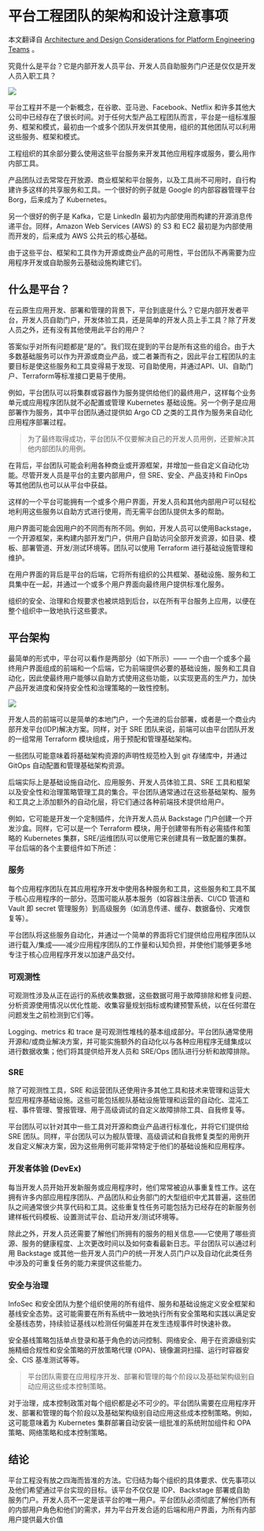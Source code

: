 # 平台工程团队的架构和设计注意事项

本文翻译自 [Architecture and Design Considerations for Platform Engineering Teams](https://thenewstack.io/architecture-and-design-considerations-for-platform-engineering-teams/) 。

究竟什么是平台？它是内部开发人员平台、开发人员自助服务门户还是仅仅是开发人员入职工具？

![](https://cdn.thenewstack.io/media/2023/02/2b71d258-fish2-1024x678.jpg)

平台工程并不是一个新概念，在谷歌、亚马逊、Facebook、Netflix 和许多其他大公司中已经存在了很长时间。对于任何大型产品工程团队而言，平台是一组标准服务、框架和模式，最初由一个或多个团队开发供其使用，组织的其他团队可以利用这些服务、框架和模式。

工程组织的其余部分要么使用这些平台服务来开发其他应用程序或服务，要么用作内部工具。

产品团队过去常常在开放源、商业框架和平台服务，以及工具尚不可用时，自行构建许多这样的共享服务和工具。一个很好的例子就是 Google 的内部容器管理平台Borg，后来成为了 Kubernetes。

另一个很好的例子是 Kafka，它是 LinkedIn 最初为内部使用而构建的开源消息传递平台。同样，Amazon Web Services (AWS) 的 S3 和 EC2 最初是为内部使用而开发的，后来成为 AWS 公共云的核心基础。

由于这些平台、框架和工具作为开源或商业产品的可用性，平台团队不再需要为应用程序开发或自助服务云基础设施构建它们。

## 什么是平台？

在云原生应用开发、部署和管理的背景下，平台到底是什么？它是内部开发者平台，开发人员自助门户，开发体验工具，还是简单的开发人员上手工具？除了开发人员之外，还有没有其他使用此平台的用户？

答案似乎对所有问题都是“是的”。我们现在提到的平台是所有这些的组合。由于大多数基础服务可以作为开源或商业产品，或二者兼而有之，因此平台工程团队的主要目标是使这些服务和工具变得易于发现、可自助使用，并通过API、UI、自助门户、Terraform等标准接口更易于使用。

例如，平台团队可以将集群或容器作为服务提供给他们的最终用户，这样每个业务单元或应用程序团队就不必配置或管理 Kubernetes 基础设施。另一个例子是应用部署作为服务，其中平台团队通过提供如 Argo CD 之类的工具作为服务来自动化应用程序部署过程。

> 为了最终取得成功，平台团队不仅要解决自己的开发人员用例，还要解决其他内部团队的用例。

在背后，平台团队可能会利用各种商业或开源框架，并增加一些自定义自动化功能。尽管开发人员是平台的主要内部用户，但 SRE、安全、产品支持和 FinOps 等其他团队也可以从平台中获益。

这样的一个平台可能拥有一个或多个用户界面，开发人员和其他内部用户可以轻松地利用这些服务以自助方式进行使用，而无需平台团队提供太多的帮助。

用户界面可能会因用户的不同而有所不同。例如，开发人员可以使用Backstage，一个开源框架，来构建内部开发门户，供用户自助访问全部开发资源，如目录、模板、部署管道、开发/测试环境等。团队可以使用 Terraform 进行基础设施管理和维护。

在用户界面的背后是平台的后端，它将所有组织的公共框架、基础设施、服务和工具集中在一起，并通过一个或多个用户界面向最终用户提供标准化服务。

组织的安全、治理和合规要求也被烘焙到后台，以在所有平台服务上应用，以便在整个组织中一致地执行这些要求。

## 平台架构

最简单的形式中，平台可以看作是两部分（如下所示）—— 一个由一个或多个最终用户界面组成的前端和一个后端，它为前端提供必要的基础设施，服务和工具自动化，因此使最终用户能够以自助方式使用这些功能，以实现更高的生产力，加快产品开发进度和保持安全性和治理策略的一致性控制。

![](https://cdn.thenewstack.io/media/2023/02/bdca34a9-screenshot-2023-02-22-at-9.30.08-am.png)

开发人员的前端可以是简单的本地门户，一个先进的后台部署，或者是一个商业内部开发平台(IDP)解决方案。同样，对于 SRE 团队来说，前端可以由平台团队开发的一组常用 Terraform 模块组成，用于预配和管理基础架构。

一些团队可能意味着将基础架构资源的声明性规范检入到 git 存储库中，并通过 GitOps 自动配置和管理基础架构资源。

后端实际上是基础设施自动化、应用服务、开发人员体验工具、SRE 工具和框架以及安全性和治理策略管理工具的集合。平台团队通常通过在这些基础架构、服务和工具之上添加额外的自动化层，将它们通过各种前端技术提供给用户。

例如，它可能是开发一个定制插件，允许开发人员从 Backstage 门户创建一个开发沙盒。同样，它可以是一个 Terraform 模块，用于创建带有所有必需插件和策略的 Kubernetes 集群，SRE/运维团队可以使用它来创建具有一致配置的集群。平台后端的各个主要组件如下所述：

### 服务

每个应用程序团队在其应用程序开发中使用各种服务和工具，这些服务和工具不属于核心应用程序的一部分。范围可能从基本服务（如容器注册表、CI/CD 管道和 Vault 即 secret 管理服务）到高级服务（如消息传递、缓存、数据备份、灾难恢复等）。

平台团队将这些服务自动化，并通过一个简单的界面将它们提供给应用程序团队以进行载入/集成——减少应用程序团队的工作量和认知负担，并使他们能够更多地专注于核心应用程序开发以加速产品交付。

### 可观测性

可观测性涉及从正在运行的系统收集数据，这些数据可用于故障排除和修复问题、分析资源使用情况以优化性能、收集容量规划指标或构建预警系统，以在任何潜在问题发生之前检测到它们等。

Logging、metrics 和 trace 是可观测性堆栈的基本组成部分。平台团队通常使用开源和/或商业解决方案，并可能实施额外的自动化以与各种应用程序无缝集成以进行数据收集；他们将其提供给开发人员和 SRE/Ops 团队进行分析和故障排除。

### SRE

除了可观测性工具，SRE 和运营团队还使用许多其他工具和技术来管理和运营大型应用程序基础设施。这些可能包括舰队基础设施管理和运营的自动化、混沌工程、事件管理、警报管理、用于高级调试的自定义故障排除工具、自我修复等。

平台团队可以针对其中一些工具对开源和商业产品进行标准化，并将它们提供给 SRE 团队。同样，平台团队可以为舰队管理、高级调试和自我修复类型的用例开发自定义解决方案，因为这些用例可能非常特定于他们的基础设施和应用程序。

### 开发者体验 (DevEx)

每当开发人员开始开发新服务或应用程序时，他们常常被迫从事重复性工作。这在拥有许多内部应用程序团队、产品团队和业务部门的大型组织中尤其普遍，这些团队之间通常很少共享代码和工具。这些重复性任务可能包括为已经存在的新服务创建样板代码模板、设置测试平台、启动开发/测试环境等。

除此之外，开发人员还需要了解他们所拥有的服务的相关信息——它使用了哪些资源、服务的健康程度、上次更改时间以及如何查看最新日志。平台团队可以通过利用 Backstage 或其他一些开发人员门户的统一开发人员门户以及自动化此类任务中涉及的可重复任务的能力来提供这些能力。

### 安全与治理

InfoSec 和安全团队为整个组织使用的所有组件、服务和基础设施定义安全框架和基线安全态势。这可能需要在所有系统中一致地执行所有安全策略和实践以满足安全基线态势，持续验证基线以检测任何偏差并在发生违规事件时快速补救。

安全基线策略包括单点登录和基于角色的访问控制、网络安全、用于在资源级别实施精细合规性和安全策略的开放策略代理 (OPA)、镜像漏洞扫描、运行时容器安全、CIS 基准测试等等。

> 平台团队需要在应用程序开发、部署和管理的每个阶段以及基础架构级别自动应用这些成本控制策略。

对于治理，成本控制政策对每个组织都是必不可少的。平台团队需要在应用程序开发、部署和管理的每个阶段以及基础架构级别自动应用这些成本控制策略。例如，这可能意味着为 Kubernetes 集群部署自动安装一组批准的系统附加组件和 OPA 策略、网络策略和成本控制策略。

## 结论

平台工程没有放之四海而皆准的方法。它归结为每个组织的具体要求、优先事项以及他们希望通过平台实现的目标。该平台不仅仅是 IDP、Backstage 部署或自助服务门户。开发人员不一定是该平台的唯一用户。平台团队必须彻底了解他们所有的内部用户角色和他们的需求，并为平台开发合适的后端和用户界面，为所有内部用户提供最大价值